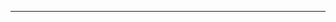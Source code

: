 <!--
CO_OP_TRANSLATOR_METADATA:
{
  "original_hash": "685f55cb07de19b52a30ce6e8b6d889e",
  "translation_date": "2025-08-28T21:03:20+00:00",
  "source_file": "03-CoreGenerativeAITechniques/README.md",
  "language_code": "sr"
}
-->


---

